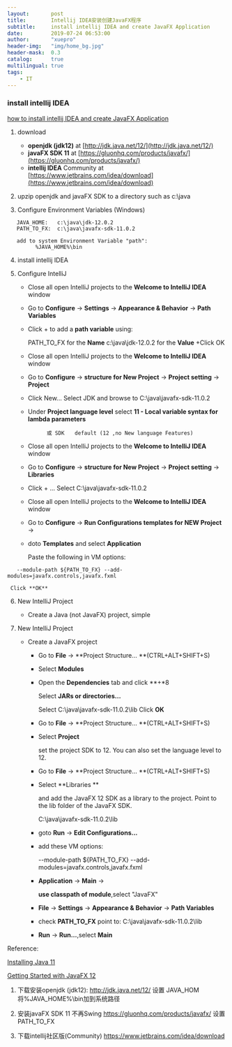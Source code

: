 ```yaml
---
layout:       post
title:        Intellij IDEA安装创建JavaFX程序
subtitle:     install intellij IDEA and create JavaFX Application
date:         2019-07-24 06:53:00
author:       "xuepro"
header-img:   "img/home_bg.jpg"
header-mask:  0.3
catalog:      true
multilingual: true
tags:
    - IT    
---   
```


### install  intellij IDEA

[how to install  intellij IDEA and create JavaFX Application](https://www.bilibili.com/video/av60482727) 

1. download 

     + **openjdk (jdk12)** at  [http://jdk.java.net/12/](http://jdk.java.net/12/)
     + **javaFX SDK 11**  at [https://gluonhq.com/products/javafx/](https://gluonhq.com/products/javafx/)
     + **intellij IDEA** Community at [https://www.jetbrains.com/idea/download](https://www.jetbrains.com/idea/download)

2. upzip openjdk and javaFX SDK to a directory such as c:\java

3. Configure Environment Variables (Windows)
```
   JAVA_HOME:   c:\java\jdk-12.0.2
   PATH_TO_FX:  c:\java\javafx-sdk-11.0.2
   
   add to system Environment Variable "path": 
         %JAVA_HOME%\bin
```

4. install intellij IDEA 

5. Configure IntelliJ
   
    + Close all open IntelliJ projects to the **Welcome to IntelliJ IDEA** window
    + Go to **Configure** → **Settings** → **Appearance & Behavior** → **Path Variables**
    + Click + to add a **path variable** using:
    
         PATH_TO_FX for the **Name**
         c:\java\jdk-12.0.2 for the **Value**
    +Click OK
    
    + Close all open IntelliJ projects to the **Welcome to IntelliJ IDEA** window
    + Go to **Configure** → **structure for New Project** → **Project setting** → **Project**
    + Click New...
      Select JDK and browse to C:\java\javafx-sdk-11.0.2    
    + Under **Project language level** select **11 - Local variable syntax for lambda parameters**

                或 SDK　　default (12 ,no New language Features)
                
    + Close all open IntelliJ projects to the **Welcome to IntelliJ IDEA** window
    + Go to **Configure** → **structure for New Project** → **Project setting** → **Libraries**
    + Click + ...
      Select C:\java\javafx-sdk-11.0.2  
   

    + Close all open IntelliJ projects to the **Welcome to IntelliJ IDEA** window
    + Go to **Configure** → **Run Configurations templates for NEW Project** → 
    + doto **Templates** and select **Application**
     
      Paste the following in VM options:
  ```   
     --module-path ${PATH_TO_FX} --add-modules=javafx.controls,javafx.fxml
  ```
     
     Click **OK**
     
  6. New IntelliJ Project
     + Create a Java (not JavaFX) project, simple
     
  7. New IntelliJ Project   
     + Create a JavaFX project
     
       + Go to **File** → **Project Structure... **(CTRL+ALT+SHIFT+S)
       + Select **Modules**
       + Open the **Dependencies** tab and click **+*8
       
          Select **JARs or directories...**
       
         Select C:\java\javafx-sdk-11.0.2\lib
         Click **OK** 
         
       + Go to **File** → **Project Structure... **(CTRL+ALT+SHIFT+S)
       + Select **Project** 
       
          set the project SDK to 12. You can also set the language level to 12.
          
       + Go to **File** → **Project Structure... **(CTRL+ALT+SHIFT+S)
       + Select **Libraries ** 
       
           and add the JavaFX 12 SDK as a library to the project. Point to the lib folder of the JavaFX SDK.
           
           C:\java\javafx-sdk-11.0.2\lib
           
       + goto **Run** -> **Edit Configurations...**
       + add these VM options:
      
         --module-path ${PATH_TO_FX} --add-modules=javafx.controls,javafx.fxml
       
       + **Application** → **Main**  → 
      
         **use classpath of module**,select "JavaFX"
      
       + **File** -> **Settings** -> **Appearance & Behavior** -> **Path Variables**
       + check **PATH_TO_FX** point to:  C:\java\javafx-sdk-11.0.2\lib
          
       + **Run** -> **Run...**,select **Main**



Reference:

[Installing Java 11](https://taylorial.com/cs1021/Install.htm)

[Getting Started with JavaFX 12](https://openjfx.io/openjfx-docs/#install-javafx)


1. 下载安装openjdk (jdk12): http://jdk.java.net/12/
    设置 JAVA_HOM
   将%JAVA_HOME%\bin加到系统路径

2. 安装javaFX SDK 11    不再Swing
  https://gluonhq.com/products/javafx/
  设置 PATH_TO_FX 
   
3. 下载intellij社区版(Community)
   https://www.jetbrains.com/idea/download
   


  
